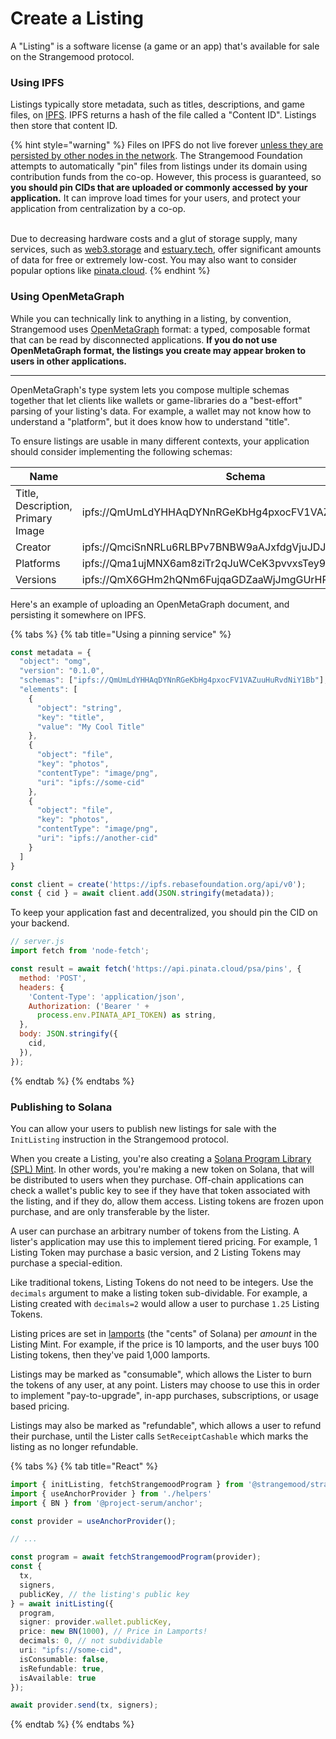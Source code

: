# Create a Listing

A "Listing" is a software license (a game or an app) that's available for sale on the Strangemood protocol.&#x20;

### Using IPFS

Listings typically store metadata, such as titles, descriptions, and game files, on [IPFS](https://ipfs.io). IPFS returns a hash of the file called a "Content ID". Listings then store that content ID.&#x20;

{% hint style="warning" %}
Files on IPFS do not live forever [unless they are persisted by other nodes in the network](https://docs.ipfs.io/concepts/persistence/). The Strangemood Foundation attempts to automatically "pin" files from listings under its domain using contribution funds from the co-op. However, this process is guaranteed, so **you should pin CIDs that are uploaded or commonly accessed by your application.** It can improve load times for your users, and protect your application from centralization by a co-op.

\
Due to decreasing hardware costs and a glut of storage supply, many services, such as [web3.storage](https://web3.storage) and [estuary.tech](https://estuary.tech), offer significant amounts of data for free or extremely low-cost. You may also want to consider popular options like [pinata.cloud](https://www.pinata.cloud).&#x20;
{% endhint %}



### **Using OpenMetaGraph**

While you can technically link to anything in a listing, by convention, Strangemood uses [OpenMetaGraph](https://openmetagraph.com) format: a typed, composable format that can be read by disconnected applications. **If you do not use OpenMetaGraph format, the listings you create may appear broken to users in other applications.**

****

OpenMetaGraph's type system lets you compose multiple schemas together that let clients like wallets or game-libraries do a "best-effort" parsing of your listing's data. For example, a wallet may not know how to understand a "platform", but it does know how to understand "title".&#x20;



To ensure listings are usable in many different contexts, your application should consider implementing the following schemas:

| Name                              | Schema                                                |
| --------------------------------- | ----------------------------------------------------- |
| Title, Description, Primary Image | ipfs://QmUmLdYHHAqDYNnRGeKbHg4pxocFV1VAZuuHuRvdNiY1Bb |
| Creator                           | ipfs://QmciSnNRLu6RLBPv7BNBW9aAJxfdgVjuJDJxdB7Z3TNh8A |
| Platforms                         | ipfs://Qma1ujMNX6am8ziTr2qJuWCeK3pvvxsTey9wtaZWikVd4L |
| Versions                          | ipfs://QmX6GHm2hQNm6FujqaGDZaaWjJmgGUrHR5CxCfBkNuj8XX |



Here's an example of uploading an OpenMetaGraph document, and persisting it somewhere on IPFS.&#x20;

{% tabs %}
{% tab title="Using a pinning service" %}
```javascript
const metadata = {
  "object": "omg",
  "version": "0.1.0",
  "schemas": ["ipfs://QmUmLdYHHAqDYNnRGeKbHg4pxocFV1VAZuuHuRvdNiY1Bb"],
  "elements": [
    {
      "object": "string",
      "key": "title",
      "value": "My Cool Title"
    },
    {
      "object": "file",
      "key": "photos",
      "contentType": "image/png",
      "uri": "ipfs://some-cid"
    },
    {
      "object": "file",
      "key": "photos",
      "contentType": "image/png",
      "uri": "ipfs://another-cid"
    }
  ]
}

const client = create('https://ipfs.rebasefoundation.org/api/v0');
const { cid } = await client.add(JSON.stringify(metadata));
```



To keep your application fast and decentralized, you should pin the CID on your backend.&#x20;

```javascript
// server.js
import fetch from 'node-fetch';

const result = await fetch('https://api.pinata.cloud/psa/pins', {
  method: 'POST',
  headers: {
    'Content-Type': 'application/json',
    Authorization: ('Bearer ' +
      process.env.PINATA_API_TOKEN) as string,
  },
  body: JSON.stringify({
    cid,
  }),
});

```
{% endtab %}
{% endtabs %}

### Publishing to Solana

You can allow your users to publish new listings for sale with the `InitListing` instruction in the Strangemood protocol.&#x20;



When you create a Listing, you're also creating a [Solana Program Library (SPL) Mint](https://spl.solana.com/token). In other words, you're making a new token on Solana, that will be distributed to users when they purchase. Off-chain applications can check a wallet's public key to see if they have that token associated with the listing, and if they do, allow them access. Listing tokens are frozen upon purchase, and are only transferable by the lister.&#x20;



A user can purchase an arbitrary number of tokens from the Listing. A lister's application may use this to implement tiered pricing. For example, 1 Listing Token may purchase a basic version, and 2 Listing Tokens may purchase a special-edition.&#x20;



Like traditional tokens, Listing Tokens do not need to be integers. Use the `decimals` argument to make a listing token sub-dividable. For example, a Listing created with `decimals=2` would allow a user to purchase `1.25` Listing Tokens.&#x20;



Listing prices are set in [lamports](https://docs.solana.com/terminology#lamport) (the "cents" of Solana) per _amount_ in the Listing Mint. For example, if the price is 10 lamports, and the user buys 100 Listing tokens, then they've paid 1,000 lamports.&#x20;



Listings may be marked as "consumable", which allows the Lister to burn the tokens of any user, at any point. Listers may choose to use this in order to implement "pay-to-upgrade", in-app purchases, subscriptions, or usage based pricing.&#x20;



Listings may also be marked as "refundable", which allows a user to refund their purchase, until the Lister calls `SetReceiptCashable` which marks the listing as no longer refundable.&#x20;



{% tabs %}
{% tab title="React" %}
```typescript
import { initListing, fetchStrangemoodProgram } from '@strangemood/strangemood'
import { useAnchorProvider } from './helpers'
import { BN } from '@project-serum/anchor';

const provider = useAnchorProvider();

// ...

const program = await fetchStrangemoodProgram(provider);
const {
  tx,
  signers,
  publicKey, // the listing's public key
} = await initListing({
  program,
  signer: provider.wallet.publicKey,
  price: new BN(1000), // Price in Lamports!
  decimals: 0, // not subdividable
  uri: "ipfs://some-cid", 
  isConsumable: false,
  isRefundable: true,
  isAvailable: true
});

await provider.send(tx, signers);

```
{% endtab %}
{% endtabs %}

